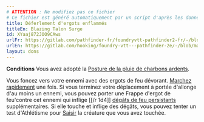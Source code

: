 ```yaml
---
# ATTENTION : Ne modifiez pas ce fichier
# Ce fichier est généré automatiquement par un script d'après les données du module Foundry VTT officiel et de sa traduction
title: Déferlement d'ergots enflammés
titleEn: Blazing Talon Surge
id: XYaaj872JOO9CAws
urlFr: https://gitlab.com/pathfinder-fr/foundryvtt-pathfinder2-fr/-/blob/master/data/feats/XYaaj872JOO9CAws.htm
urlEn: https://gitlab.com/hooking/foundry-vtt---pathfinder-2e/-/blob/master/packs/data/feats.db/blazing-talon-surge.json
layout: dons
---
```

**Conditions** Vous avez adopté la  [Posture de la pluie de charbons ardents](posture-de-la-pluie-de-charbons-ardents.html).

Vous foncez vers votre ennemi avec des ergots de feu dévorant. [Marchez rapidement](../actions/marcher-rapidement.html) une fois. Si vous terminez votre déplacement à portée d'allonge d'au moins un ennemi, vous pouvez porter une Frappe d'ergot de feu'contre cet ennemi qui inflige [[/r 1d4]] [dégâts de feu persistants](../conditions/dégâts-persistants.html) supplémentaires. Si elle touche et inflige des dégâts, vous pouvez tenter un test d'Athlétisme pour [Saisir](../actions/saisir.html) la créature que vous avez touchée.
